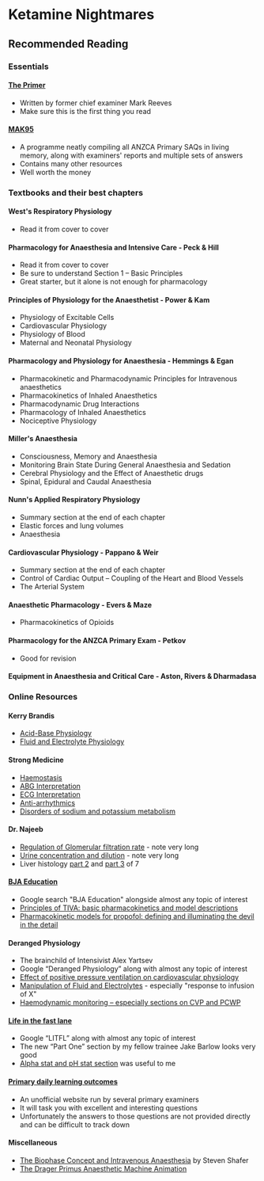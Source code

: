 # Ketamine Nightmares

## Recommended Reading

### Essentials

#### [The Primer](https://primarydailylo.files.wordpress.com/2018/03/a-primer-for-the-primary-fanzca-examination-1.pdf)

- Written by former chief examiner Mark Reeves
- Make sure this is the first thing you read

#### [MAK95](https://www.mak95.com)

- A programme neatly compiling all ANZCA Primary SAQs in living memory, along with examiners' reports and multiple sets of answers
- Contains many other resources
- Well worth the money

### Textbooks and their best chapters

#### West's Respiratory Physiology

- Read it from cover to cover

#### Pharmacology for Anaesthesia and Intensive Care - Peck & Hill

- Read it from cover to cover
- Be sure to understand Section 1 – Basic Principles
- Great starter, but it alone is not enough for pharmacology

#### Principles of Physiology for the Anaesthetist - Power & Kam

- Physiology of Excitable Cells
- Cardiovascular Physiology
- Physiology of Blood
- Maternal and Neonatal Physiology

#### Pharmacology and Physiology for Anaesthesia - Hemmings & Egan

- Pharmacokinetic and Pharmacodynamic Principles for Intravenous anaesthetics
- Pharmacokinetics of Inhaled Anaesthetics
- Pharmacodynamic Drug Interactions
- Pharmacology of Inhaled Anaesthetics
- Nociceptive Physiology

#### Miller's Anaesthesia

-   Consciousness, Memory and Anaesthesia
- Monitoring Brain State During General Anaesthesia and Sedation
- Cerebral Physiology and the Effect of Anaesthetic drugs
- Spinal, Epidural and Caudal Anaesthesia

#### Nunn's Applied Respiratory Physiology

-  Summary section at the end of each chapter
-  Elastic forces and lung volumes
-  Anaesthesia

#### Cardiovascular Physiology - Pappano & Weir

- Summary section at the end of each chapter
- Control of Cardiac Output – Coupling of the Heart and Blood Vessels
- The Arterial System

#### Anaesthetic Pharmacology - Evers & Maze

- Pharmacokinetics of Opioids

#### Pharmacology for the ANZCA Primary Exam - Petkov

- Good for revision

#### Equipment in Anaesthesia and Critical Care - Aston, Rivers & Dharmadasa

### Online Resources

#### Kerry Brandis

- [Acid-Base Physiology](https://www.anaesthesiamcq.com/AcidBaseBook/ABindex.php)
- [Fluid and Electrolyte Physiology](http://www.anaesthesiamcq.com/FluidBook/)

#### Strong Medicine
- [Haemostasis](https://www.youtube.com/playlist?list=PLYojB5NEEakW19w1r2T-QKQLrlO-kaXws)
- [ABG Interpretation](https://www.youtube.com/playlist?list=PLFDCF820E88FC83ED)
- [ECG Interpretation](https://www.youtube.com/playlist?list=PLYojB5NEEakXhL1WoDvNPm1cG57pjE0d7)
- [Anti-arrhythmics](https://www.youtube.com/playlist?list=PLYojB5NEEakVsiEGv86MVXujdg-P4DY5m)
- [Disorders of sodium and potassium metabolism](https://www.youtube.com/playlist?list=PLYojB5NEEakXVIAapcSEleP4doUdHVtld)

#### Dr. Najeeb

- [Regulation of Glomerular filtration rate](https://www.youtube.com/watch?v=H6vLAG_0Trs) - note very long
- [Urine concentration and dilution](https://www.youtube.com/watch?v=Mrg1SVPLhKs&t=5448s) - note very long
- Liver histology [part 2](https://www.youtube.com/watch?v=XPyuRIUwjIE&t=7s) and [part 3](https://www.youtube.com/watch?v=EtaONYHNh6w) of 7

#### [BJA Education](https://academic.oup.com/bjaed)

- Google search "BJA Education" alongside almost any topic of interest
- [Principles of TIVA: basic pharmacokinetics and model descriptions](https://academic.oup.com/bjaed/article/16/3/92/2897754)
- [Pharmacokinetic models for propofol: defining and illuminating the devil in the detail](https://academic.oup.com/bja/article/103/1/26/462196)

#### Deranged Physiology

- The brainchild of Intensivist Alex Yartsev
- Google “Deranged Physiology” along with almost any topic of interest
- [Effect of positive pressure ventilation on cardiovascular physiology](https://derangedphysiology.com/main/cicm-primary-exam/required-reading/respiratory-system/Chapter%20523/effects-positive-pressure-ventilation-cardiovascular-physiology)
- [Manipulation of Fluid and Electrolytes](https://derangedphysiology.com/main/core-topics-intensive-care/manipulation-fluids-and-electrolytes) - especially "response to infusion of X"
- [ Haemodynamic monitoring – especially sections on CVP and PCWP](https://derangedphysiology.com/main/core-topics-intensive-care/haemodynamic-monitoring)

#### [Life in the fast lane](https://litfl.com/)

- Google “LITFL” along with almost any topic of interest
- The new “Part One” section by my fellow trainee Jake Barlow looks very good
- [Alpha stat and pH stat section](https://litfl.com/arterial-blood-gas-in-hypothermia/) was useful to me

#### [Primary daily learning outcomes](https://primarydailylo.wordpress.com)

- An unofficial website run by several primary examiners
- It will task you with excellent and interesting questions
- Unfortunately the answers to those questions are not provided directly and can be difficult to track down

#### Miscellaneous

- [The Biophase Concept and Intravenous Anaesthesia](https://web.stanford.edu/~sshafer/LECTURES.DIR/Notes/Biophase%2520in%2520Anesthesia.doc+&cd=1&hl=en&ct=clnk&gl=au) by Steven Shafer
- [The Drager Primus Anaesthetic Machine Animation](https://static.draeger.com/trainer/primus_ie_trainer_en/start.html#id=D1100)
